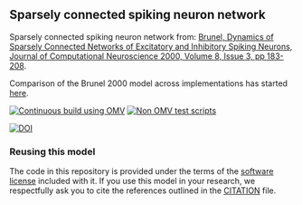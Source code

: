 ## Sparsely connected spiking neuron network

Sparsely connected spiking neuron network from: [Brunel, Dynamics of Sparsely Connected Networks of Excitatory and Inhibitory Spiking Neurons, Journal of Computational Neuroscience 2000, Volume 8, Issue 3, pp 183-208](http://link.springer.com/article/10.1023%2FA%3A1008925309027).

Comparison of the Brunel 2000 model across implementations has started [here](NEST/README.md). 

[![Continuous build using OMV](https://github.com/OpenSourceBrain/Brunel2000/actions/workflows/omv-ci.yml/badge.svg)](https://github.com/OpenSourceBrain/Brunel2000/actions/workflows/omv-ci.yml) [![Non OMV test scripts](https://github.com/OpenSourceBrain/Brunel2000/actions/workflows/non-omv.yml/badge.svg)](https://github.com/OpenSourceBrain/Brunel2000/actions/workflows/non-omv.yml)

[![DOI](https://www.zenodo.org/badge/9031229.svg)](https://www.zenodo.org/badge/latestdoi/9031229)

### Reusing this model

The code in this repository is provided under the terms of the [software license](LICENSE) included with it. If you use this model in your research, we respectfully ask you to cite the references outlined in the [CITATION](CITATION.md) file.

